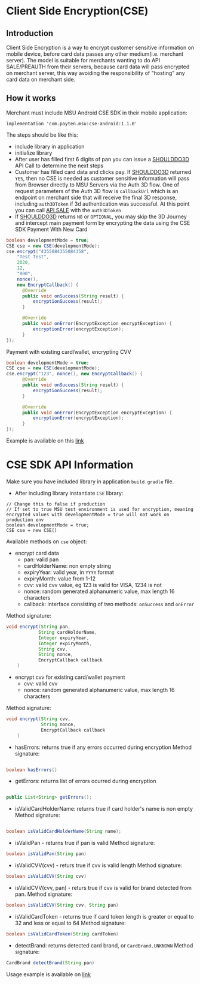 # Client Side Encryption(CSE)

## Introduction
Client Side Encryption is a way to encrypt customer sensitive information on mobile device, before card data passes any other medium(i.e. merchant server). The model is suitable for merchants wanting to do API SALE/PREAUTH from their servers, because card data will pass encrypted on merchant server, this way avoiding the responsibility of "hosting" any card data on merchant side.

## How it works
Merchant must include MSU Android CSE SDK in their mobile application:

`implementation 'com.payten.msu:cse-android:1.1.0'`

The steps should be like this:
- include library in application
- initialize library
- After user has filled first 6 digits of pan you can issue a [SHOULDDO3D](https://test.merchantsafeunipay.com/msu/api/v2/doc#shouldDo3D) API Call to determine the next steps
- Customer has filled card data and clicks pay. If [SHOULDDO3D](https://test.merchantsafeunipay.com/msu/api/v2/doc#shouldDo3D) returned `YES`, then no CSE is needed as customer sensitive information will pass from Browser directly to MSU Servers via the Auth 3D flow. One of request parameters of the Auth 3D flow is `callbackUrl` which is an endpoint on merchant side that will receive the final 3D response, including `auth3DToken` if 3d authentication was successful. At this point you can call [API SALE](https://test.merchantsafeunipay.com/msu/api/v2/doc#sale) with the `auth3DToken`
- If [SHOULDDO3D](https://test.merchantsafeunipay.com/msu/api/v2/doc#shouldDo3D) returns `NO` or `OPTIONAL`, you may skip the 3D Journey and intercept main payment form by encrypting the data using the CSE SDK Payment With New Card

```java
boolean developmentMode = true;
CSE cse = new CSE(developmentMode);
cse.encrypt("4355084355084358",
    "Test Test",
    2020,
    12,
    "000",
    nonce(),
    new EncryptCallback() {
      @Override
      public void onSuccess(String result) {
          encryptionSuccess(result);
      }

      @Override
      public void onError(EncryptException encryptException) {
          encryptionError(encryptException);
      }
});
```

Payment with existing card/wallet, encrypting CVV
```java
boolean developmentMode = true;
CSE cse = new CSE(developmentMode);
cse.encrypt("123", nonce(), new EncryptCallback() {
      @Override
      public void onSuccess(String result) {
          encryptionSuccess(result);
      }

      @Override
      public void onError(EncryptException encryptException) {
          encryptionError(encryptException);
      }
});
```

Example is available on this [link](https://github.com/PaytenASEE/msu-cse-android/blob/master/app/src/main/java/com/payten/msu/cse/example/ExampleActivity.java)

# CSE SDK API Information

Make sure you have included library in application `build.gradle` file.

- After including library instantiate `CSE` library:

```
// Change this to false if production
// If set to true MSU test environment is used for encryption, meaning encrypted values with developmentMode = true will not work on production env
boolean developmentMode = true;
CSE cse = new CSE()
```
Available methods on `cse` object:
* encrypt card data
  * pan: valid pan
  * cardHolderName: non empty string
  * expiryYear: valid year, in `YYYY` format
  * expiryMonth: value from 1-12
  * cvv: valid cvv value, eg 123 is valid for VISA, 1234 is not
  * nonce: random generated alphanumeric value, max length 16 characters
  * callback: interface consisting of two methods: `onSuccess` and `onError`

Method signature:
```java
void encrypt(String pan,
            String cardHolderName,
            Integer expiryYear,
            Integer expiryMonth,
            String cvv,
            String nonce,
            EncryptCallback callback
    )
```

* encrypt cvv for existing card/wallet payment
  * cvv: valid cvv
  * nonce: random generated alphanumeric value, max length 16 characters

Method signature:
```java
void encrypt(String cvv,
             String nonce,
             EncryptCallback callback
    )
```
* hasErrors: returns true if any errors occurred during encryption 
Method signature:
```java

boolean hasErrors()

```

* getErrors: returns list of errors ocurred during encryption
```java

public List<String> getErrors();

```

* isValidCardHolderName: returns true if card holder's name is non empty
Method signature:
```java

boolean isValidCardHolderName(String name);

```
* isValidPan - returns true if pan is valid
Method signature:
```java
boolean isValidPan(String pan)
```
* isValidCVV(cvv) - returs true if cvv is valid length
Method signature:
```java
boolean isValidCVV(String cvv)
```

* isValidCVV(cvv, pan) - returs true if cvv is valid for brand detected from pan.
Method signature:
```java
boolean isValidCVV(String cvv, String pan)
```

* isValidCardToken - returns true if card token length is greater or equal to 32 and less or equal to 64
Method signature:
```java
boolean isValidCardToken(String cardToken)
```
* detectBrand: returns detected card brand, or `CardBrand.UNKNOWN`
Method signature:
```java
CardBrand detectBrand(String pan)
```

Usage example is available on [link](https://github.com/PaytenASEE/msu-cse-android/blob/master/app/src/main/java/com/payten/msu/cse/example/ExampleActivity.java#L92)

